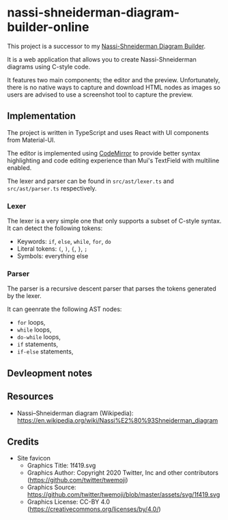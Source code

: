 # nassi-shneiderman-diagram-builder-online

This project is a successor to my [Nassi-Shneiderman Diagram Builder](https://github.com/Eurydia/nassi-shneiderman-diagram-builder).

It is a web application that allows you to create Nassi-Shneiderman diagrams using C-style code.

It features two main components; the editor and the preview.
Unfortunately, there is no native ways to capture and download HTML nodes as images so users are advised to use a screenshot tool to capture the preview.

## Implementation

The project is written in TypeScript and uses React with UI components from Material-UI.

The editor is implemented using [CodeMirror](https://codemirror.net/) to provide better syntax highlighting and code editing experience than Mui's TextField with multiline enabled.

The lexer and parser can be found in `src/ast/lexer.ts` and `src/ast/parser.ts` respectively.

### Lexer

The lexer is a very simple one that only supports a subset of C-style syntax.
It can detect the following tokens:

- Keywords: `if`, `else`, `while`, `for`, `do`
- Literal tokens: `(`, `)`, `{`, `}`, `;`
- Symbols: everything else

### Parser

The parser is a recursive descent parser that parses the tokens generated by the lexer.

It can geenrate the following AST nodes:

- `for` loops,
- `while` loops,
- `do-while` loops,
- `if` statements,
- `if-else` statements,

## Devleopment notes

## Resources

- Nassi–Shneiderman diagram (Wikipedia): https://en.wikipedia.org/wiki/Nassi%E2%80%93Shneiderman_diagram

## Credits

- Site favicon
  - Graphics Title: 1f419.svg
  - Graphics Author: Copyright 2020 Twitter, Inc and other contributors (https://github.com/twitter/twemoji)
  - Graphics Source: https://github.com/twitter/twemoji/blob/master/assets/svg/1f419.svg
  - Graphics License: CC-BY 4.0 (https://creativecommons.org/licenses/by/4.0/)
